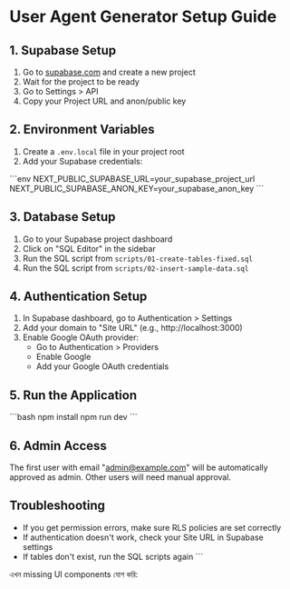 # User Agent Generator Setup Guide

## 1. Supabase Setup

1. Go to [supabase.com](https://supabase.com) and create a new project
2. Wait for the project to be ready
3. Go to Settings > API
4. Copy your Project URL and anon/public key

## 2. Environment Variables

1. Create a `.env.local` file in your project root
2. Add your Supabase credentials:

\`\`\`env
NEXT_PUBLIC_SUPABASE_URL=your_supabase_project_url
NEXT_PUBLIC_SUPABASE_ANON_KEY=your_supabase_anon_key
\`\`\`

## 3. Database Setup

1. Go to your Supabase project dashboard
2. Click on "SQL Editor" in the sidebar
3. Run the SQL script from `scripts/01-create-tables-fixed.sql`
4. Run the SQL script from `scripts/02-insert-sample-data.sql`

## 4. Authentication Setup

1. In Supabase dashboard, go to Authentication > Settings
2. Add your domain to "Site URL" (e.g., http://localhost:3000)
3. Enable Google OAuth provider:
   - Go to Authentication > Providers
   - Enable Google
   - Add your Google OAuth credentials

## 5. Run the Application

\`\`\`bash
npm install
npm run dev
\`\`\`

## 6. Admin Access

The first user with email "admin@example.com" will be automatically approved as admin.
Other users will need manual approval.

## Troubleshooting

- If you get permission errors, make sure RLS policies are set correctly
- If authentication doesn't work, check your Site URL in Supabase settings
- If tables don't exist, run the SQL scripts again
\`\`\`

এখন missing UI components যোগ করি:
